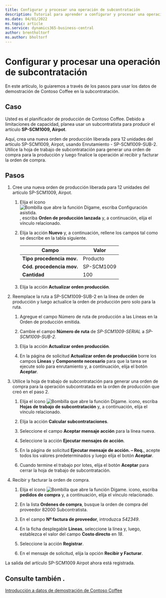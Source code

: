 ```yaml
---
title: Configurar y procesar una operación de subcontratación
description: Tutorial para aprender a configurar y procesar una operación de subcontratación en Business Central.
ms.date: 04/01/2022
ms.topic: article
ms.service: dynamics365-business-central
author: brentholtorf
ms.author: bholtorf
---
```


# <a name="set-up-and-process-a-subcontracting-operation"></a>Configurar y procesar una operación de subcontratación

En este artículo, lo guiaremos a través de los pasos para usar los datos de demostración de Contoso Coffee en la subcontratación.

## <a name="scenario"></a>Caso

Usted es el planificador de producción de Contoso Coffee. Debido a limitaciones de capacidad, planea usar un subcontratista para producir el artículo **SP-SCM1009, Airpot**.

Aquí, crea una nueva orden de producción liberada para 12 unidades del artículo SP-SCM1009, Airpot, usando Enrutamiento - SP-SCM1009-SUB-2. Utilice la hoja de trabajo de subcontratación para generar una orden de compra para la producción y luego finalice la operación al recibir y facturar la orden de compra.

## <a name="steps"></a>Pasos

1. Cree una nueva orden de producción liberada para 12 unidades del artículo SP-SCM1009, Airpot.

    1. Elija el icono ![Bombilla que abre la función Dígame, escriba Configuración asistida.](../../media/ui-search/search_small.png "Dígame qué desea hacer") , escriba **Orden de producción lanzada** y, a continuación, elija el vínculo relacionado.  

    2. Elija la acción **Nuevo** y, a continuación, rellene los campos tal como se describe en la tabla siguiente.  

        |Campo  |Valor  |
        |---------|---------|
        |**Tipo procedencia mov.** |Producto|
        |**Cód. procedencia mov.** |SP-SCM1009|
        |**Cantidad** |100|
    3. Elija la acción **Actualizar orden producción**.  

2. Reemplace la ruta a SP-SCM1009-SUB-2 en la línea de orden de producción y luego actualice la orden de producción pero solo para la ruta.  

    1. Agregue el campo Número de ruta de producción a las Líneas en la Orden de producción emitida.<!--in code, this is marked as visible=false-->

    2. Cambie el campo **Número de ruta** de *SP-SCM1009-SERIAL* a *SP-SCM1009-SUB-2*.  

    3. Elija la acción **Actualizar orden producción**.  

    4. En la página de solicitud **Actualizar orden de producción** borre los campos **Líneas** y **Componente necesario** para que la tarea se ejecute solo para enrutamiento y, a continuación, elija el botón **Aceptar**.

3. Utilice la hoja de trabajo de subcontratación para generar una orden de compra para la operación subcontratada en la orden de producción que creó en el paso 2.  

    1. Elija el icono ![Bombilla que abre la función Dígame.](../../media/ui-search/search_small.png "Dígame qué desea hacer") icono, escriba **Hojas de trabajo de subcontratación** y, a continuación, elija el vínculo relacionado.  

    2. Elija la acción **Calcular subcontrataciones**.

    3. Seleccione el campo **Aceptar mensaje acción** para la línea nueva.

    4. Seleccione la acción **Ejecutar mensajes de acción**.  

    5. En la página de solicitud **Ejecutar mensaje de acción. – Req.**, acepte todos los valores predeterminados y luego elija el botón **Aceptar**.

    6. Cuando termine el trabajo por lotes, elija el botón **Aceptar** para cerrar la hoja de trabajo de subcontratación.  

4. Recibir y facturar la orden de compra.  

    1. Elija el icono ![Bombilla que abre la función Dígame.](../../media/ui-search/search_small.png "Dígame qué desea hacer") icono, escriba **pedidos de compra** y, a continuación, elija el vínculo relacionado.  

    2. En la lista **Ordenes de compra**, busque la orden de compra del proveedor 82000 Subcontratista.

    3. En el campo **Nº factura de proveedor**, introduzca *542349*.

    4. En la ficha desplegable **Líneas**, seleccione la línea y, luego, establezca el valor del campo **Costo directo** en *18*.

    5. Seleccione la acción **Registrar**.  

    6. En el mensaje de solicitud, elija la opción **Recibir y Facturar**.  

La salida del artículo SP-SCM1009 Airpot ahora está registrada.

## <a name="see-also"></a>Consulte también .

[Introducción a datos de demostración de Contoso Coffee](../contoso-coffee-intro.md)  
